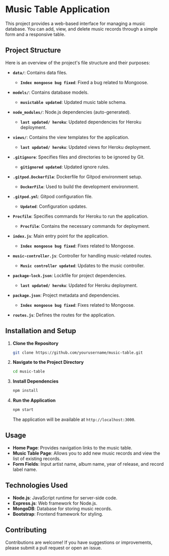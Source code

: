 
# Music Table Application

This project provides a web-based interface for managing a music database. You can add, view, and delete music records through a simple form and a responsive table.

## Project Structure

Here is an overview of the project's file structure and their purposes:

- **`data/`**: Contains data files.
  - **`Index mongoose bug fixed`**: Fixed a bug related to Mongoose.
  
- **`models/`**: Contains database models.
  - **`musictable updated`**: Updated music table schema.
  
- **`node_modules/`**: Node.js dependencies (auto-generated).
  - **`last updated/ heroku`**: Updated dependencies for Heroku deployment.
  
- **`views/`**: Contains the view templates for the application.
  - **`last updated/ heroku`**: Updated views for Heroku deployment.
  
- **`.gitignore`**: Specifies files and directories to be ignored by Git.
  - **`gitignored updated`**: Updated ignore rules.
  
- **`.gitpod.Dockerfile`**: Dockerfile for Gitpod environment setup.
  - **`DockerFile`**: Used to build the development environment.
  
- **`.gitpod.yml`**: Gitpod configuration file.
  - **`Updated`**: Configuration updates.
  
- **`Procfile`**: Specifies commands for Heroku to run the application.
  - **`Procfile`**: Contains the necessary commands for deployment.
  
- **`index.js`**: Main entry point for the application.
  - **`Index mongoose bug fixed`**: Fixes related to Mongoose.
  
- **`music-controller.js`**: Controller for handling music-related routes.
  - **`Music controller updated`**: Updates to the music controller.
  
- **`package-lock.json`**: Lockfile for project dependencies.
  - **`last updated/ heroku`**: Updated for Heroku deployment.
  
- **`package.json`**: Project metadata and dependencies.
  - **`Index mongoose bug fixed`**: Fixes related to Mongoose.
  
- **`routes.js`**: Defines the routes for the application.

## Installation and Setup

1. **Clone the Repository**

   ```bash
   git clone https://github.com/yourusername/music-table.git
   ```

2. **Navigate to the Project Directory**

   ```bash
   cd music-table
   ```

3. **Install Dependencies**

   ```bash
   npm install
   ```

4. **Run the Application**

   ```bash
   npm start
   ```

   The application will be available at `http://localhost:3000`.

## Usage

- **Home Page**: Provides navigation links to the music table.
- **Music Table Page**: Allows you to add new music records and view the list of existing records.
- **Form Fields**: Input artist name, album name, year of release, and record label name.

## Technologies Used

- **Node.js**: JavaScript runtime for server-side code.
- **Express.js**: Web framework for Node.js.
- **MongoDB**: Database for storing music records.
- **Bootstrap**: Frontend framework for styling.

## Contributing

Contributions are welcome! If you have suggestions or improvements, please submit a pull request or open an issue.
